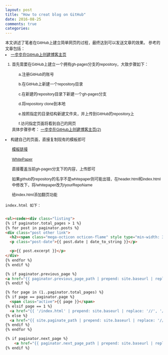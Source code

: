 ```yaml
---
layout: post
title: "How to creat blog on GitHub"
date: 2016-08-25
comments: true
categories:
---
```


<head>
	<meta http-equiv="Content-Type" content="text/html; charset=utf-8" />
	<style type="text/css">
	#customers
		{
		font-family:"Trebuchet MS", Arial, Helvetica, sans-serif;
		width:100%;
		text-align:left;
		font-size:0.9em;
		line-height:1.5;
		}
	ul
		{
		list-style-type: disc;
		list-style-position: inside;		
		}
	</style>
</head>

<div class="css-full-post-content js-full-post-content" id="customers">
本文讲述了笔者在GitHub上建立简单网页的过程，最终达到可以发送文章的效果。
参考的文章包括：
<li><a href="http://www.pchou.info/ssgithubPage/2013-01-03-build-github-blog-page-01.html"> 一步步在GitHub上创建博客主页</a></li>

<ol>
<li>首先需要在GitHub上建立一个拥有gh-pages分支的repository，大致步骤如下：</li>
	<ul>a.注册GitHub的账号</ul>
	<ul>b.在GitHub上新建一个repository目录</ul>
	<ul>c.在新建的repository目录下新建一个gh-pages分支</ul>
	<ul>d.将repository clone到本地</ul>
	<ul>e.按照指定的目录结构新建文件夹，并上传到GitHub的repository上</ul>
	<ul>f.访问指定页面将看到自己的网页</ul>
具体步骤参考：
<a href="http://www.pchou.info/ssgithubPage/2013-01-05-build-github-blog-page-02.html"> 一步步在GitHub上创建博客主页(2)</a>

</ol>

<li>构建自己的页面，直接复制现有的模板即可</li>
	<ul><a href="http://jekyllthemes.org/">模板链接</a></ul>
	<ul><a href="http://jekyllthemes.org/themes/white-paper/">WhitePaper</a></ul>
	<ul>直接覆盖当前gh-pages分支下的内容，上传即可</ul>	<ul>如果github的repository的名字不是whitepaper则可能出错，在header.html和index.html中修改下，将/whitepaper改为/yourRepoName</ul>
	<ul>给index.html添加翻页功能</ul>

</div>
	
	index.html 如下：
	
```html

<ul><code><div class="listing">
{% if paginator.total_pages > 1 %}
{% for post in paginator.posts %}
<div class="post other link">
  <h2><span class="mega-octicon octicon-flame" style type="min-width: 32px;"></span><a href="/blog{{post.url}}">{{ post.title }}</a></h2>
  <p class="post-date">{{ post.date | date_to_string }}</p>

  <p>{{ post.excerpt }}</p>
</div>
{% endfor %}
{% endif %}

{% if paginator.previous_page %}
<a href="{{ paginator.previous_page_path | prepend: site.baseurl | replace: '//', '/' }}"Previous</a>
{% endif %}

{% for page in (1..paginator.total_pages) %}
{% if page == paginator.page %}
  <span class="active">{{ page }}</span>
{% elsif page == 1 %}
  <a href="{{ '/index.html' | prepend: site.baseurl | replace: '//', '/' }}">{{ page }}</a>
{% else %}
  <a href="{{ site.paginate_path | prepend: site.baseurl | replace: '//', '/' | replace: ':num', page }}">{{ page }}</a>
{% endif %}
{% endfor %}

{% if paginator.next_page %}
    <a href="{{ paginator.next_page_path | prepend: site.baseurl | replace: '//', '/' }}">Next</a>
{% endif %}
```
